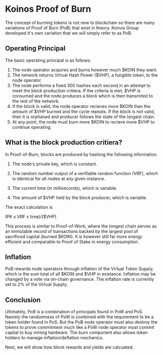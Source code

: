 # Koinos Proof of Burn

The concept of burning tokens is not new to blockchain so there are many variations of Proof of Burn (PoB)  that exist in theory. Koinos Group developed it's own variation that we will simply refer to as PoB.


## Operating Principal

The basic operating principal is as follows:

1. The node operator acquires and burns however much $KOIN they want.
2. The network returns Virtual Hash Power ($VHP), a fungible token, to the node operator. 
3. The node performs a fixed 300 hashes each second in an attempt to meet the block production critiera. If the criteria is met, $VHP is consumed and the node produces a block which is then transmited to the rest of the network. 
4. If the block is valid, the node operator recieves more $KOIN than the amount of $VHP burned and the cycle repeats. If the block is not valid, then it is orphaned and producer follows the state of the longest chain.
5. At any point, the node must burn more $KOIN to recieve more $VHP to continue operating.

## What is the block production critiera?

In Proof-of-Burn, blocks are produced by hashing the following information.

1. The node's private key, which is constant.

2. The random number output of a verifiable random function (VRF), which is identical for all nodes at any given instance.

3. The current time (in milliseconds), which is variable.

4. The amount of $VHP held by the block producer, which is variable.

The exact calculation is 

(PK x VRF x time)/($VHP)

This process is similar to Proof-of-Work, where the longest chain serves as an immutable record of transactions backed by the largest pool of sacrificed capital (burned $KOIN). It is however still far more energy efficient and comparable to Proof of Stake in energy consumption.

## Inflation

PoB rewards node operators through inflation of the Virtual Token Supply, which is the sum total of all $KOIN and $VHP in existance. Inflation may be changed by a vote via on-chain governance. The inflation rate is currently set to 2% of the Virtual Supply. 

## Conclusion

Ultimately, PoB is a combination of principals found in PoW and PoS. Namely the randomness of PoW is combined with the requirement to be a token holder found in PoS. But the PoB node operator must also destroy the tokens to prove commitment much like a PoW node operator must commit capital to buy mining hardware. The burn component also allows token holders to manage inflation/deflation mechanics. 

Next, we will show how block rewards and yields are calcuated.